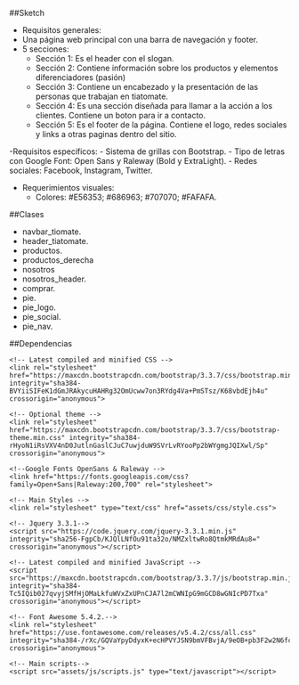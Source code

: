 ##Sketch
 - Requisitos generales: 
 - Una página web principal con una barra de navegación y footer. 
 - 5 secciones: 
   - Sección 1: Es el header con el slogan. 
   - Sección 2: Contiene información sobre los productos y elementos diferenciadores (pasión) 
   - Sección 3: Contiene un encabezado y la presentación de las personas que trabajan en tiatomate. 
   - Sección 4: Es una sección diseñada para llamar a la acción a los clientes. Contiene un boton para ir a contacto. 
   - Sección 5: Es el footer de la página. Contiene el logo, redes sociales y links a otras paginas dentro del sitio. 

-Requisitos específicos: 
	- Sistema de grillas con Bootstrap.
	- Tipo de letras con Google Font: Open Sans y Raleway (Bold y ExtraLight).
	- Redes sociales: Facebook, Instagram, Twitter. 

- Requerimientos visuales:
 	- Colores: #E56353; #686963; #707070; #FAFAFA.

##Clases
- navbar_tiomate.
- header_tiatomate. 
- productos.
- productos_derecha
- nosotros
- nosotros_header.
- comprar.
- pie.
- pie_logo.
- pie_social.
- pie_nav.

##Dependencias

	<!-- Latest compiled and minified CSS -->
	<link rel="stylesheet" href="https://maxcdn.bootstrapcdn.com/bootstrap/3.3.7/css/bootstrap.min.css" integrity="sha384-BVYiiSIFeK1dGmJRAkycuHAHRg32OmUcww7on3RYdg4Va+PmSTsz/K68vbdEjh4u" crossorigin="anonymous">

	<!-- Optional theme -->
	<link rel="stylesheet" href="https://maxcdn.bootstrapcdn.com/bootstrap/3.3.7/css/bootstrap-theme.min.css" integrity="sha384-rHyoN1iRsVXV4nD0JutlnGaslCJuC7uwjduW9SVrLvRYooPp2bWYgmgJQIXwl/Sp" crossorigin="anonymous">

	<!--Google Fonts OpenSans & Raleway -->
	<link href="https://fonts.googleapis.com/css?family=Open+Sans|Raleway:200,700" rel="stylesheet">

	<!-- Main Styles -->
	<link rel="stylesheet" type="text/css" href="assets/css/style.css">

	<!-- Jquery 3.3.1-->
	<script src="https://code.jquery.com/jquery-3.3.1.min.js" integrity="sha256-FgpCb/KJQlLNfOu91ta32o/NMZxltwRo8QtmkMRdAu8=" crossorigin="anonymous"></script>

	<!-- Latest compiled and minified JavaScript -->
	<script src="https://maxcdn.bootstrapcdn.com/bootstrap/3.3.7/js/bootstrap.min.js" integrity="sha384-Tc5IQib027qvyjSMfHjOMaLkfuWVxZxUPnCJA7l2mCWNIpG9mGCD8wGNIcPD7Txa" crossorigin="anonymous"></script>

	<!-- Font Awesome 5.4.2.-->
	<link rel="stylesheet" href="https://use.fontawesome.com/releases/v5.4.2/css/all.css" integrity="sha384-/rXc/GQVaYpyDdyxK+ecHPVYJSN9bmVFBvjA/9eOB+pb3F2w2N6fc5qB9Ew5yIns" crossorigin="anonymous">

	<!-- Main scripts-->
	<script src="assets/js/scripts.js" type="text/javascript"></script>

